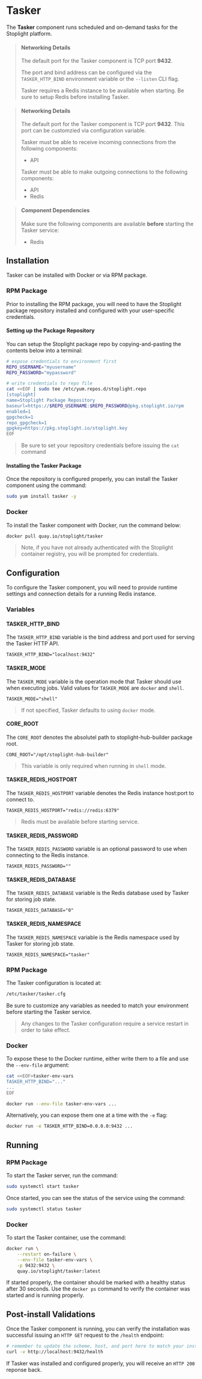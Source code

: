 # Tasker

The **Tasker** component runs scheduled and on-demand tasks for the Stoplight platform.

> #### Networking Details
>
> The default port for the Tasker component is TCP port **9432**.
>
> The port and bind address can be configured via the `TASKER_HTTP_BIND` environment variable or the `--listen` CLI flag.
>
> Tasker requires a Redis instance to be available when starting. Be sure to setup Redis before installing Tasker.

> #### Networking Details
>
> The default port for the Tasker component is TCP port **9432**. This port can
> be customzied via configuration variable.
>
> Tasker must be able to receive incoming connections from the following components:
>
> * API
>
> Tasker must be able to make outgoing connections to the following components:
>
> * API
> * Redis

> #### Component Dependencies
>
> Make sure the following components are available **before** starting the Tasker
> service:
>
> * Redis

## Installation

Tasker can be installed with Docker or via RPM package.

### RPM Package

Prior to installing the RPM package, you will need to have the Stoplight package
repository installed and configured with your user-specific credentials.

#### Setting up the Package Repository

You can setup the Stoplight package repo by copying-and-pasting the contents
below into a terminal:

```bash
# expose credentials to environment first
REPO_USERNAME="myusername"
REPO_PASSWORD="mypassword"

# write credentials to repo file
cat <<EOF | sudo tee /etc/yum.repos.d/stoplight.repo
[stoplight]
name=Stoplight Package Repository
baseurl=https://$REPO_USERNAME:$REPO_PASSWORD@pkg.stoplight.io/rpm
enabled=1
gpgcheck=1
repo_gpgcheck=1
gpgkey=https://pkg.stoplight.io/stoplight.key
EOF
```

> Be sure to set your repository credentials before issuing the `cat` command

#### Installing the Tasker Package

Once the repository is configured properly, you can install the Tasker component using the command:

```bash
sudo yum install tasker -y
```

### Docker

To install the Tasker component with Docker, run the command below:

```bash
docker pull quay.io/stoplight/tasker
```

> Note, if you have not already authenticated with the Stoplight container
> registry, you will be prompted for credentials.

## Configuration

To configure the Tasker component, you will need to provide runtime settings and
connection details for a running Redis instance.

### Variables

#### TASKER_HTTP_BIND

The `TASKER_HTTP_BIND` variable is the bind address and port used for serving
the Tasker HTTP API.

```
TASKER_HTTP_BIND="localhost:9432"
```

#### TASKER_MODE

The `TASKER_MODE` variable is the operation mode that Tasker should use when
executing jobs. Valid values for `TASKER_MODE` are `docker` and `shell`.

```
TASKER_MODE="shell"
```

> If not specified, Tasker defaults to using `docker` mode.

#### CORE_ROOT

The `CORE_ROOT` denotes the absolutel path to stoplight-hub-builder package root.

```
CORE_ROOT="/opt/stoplight-hub-builder"
```

> This variable is only required when running in `shell` mode.

#### TASKER_REDIS_HOSTPORT

The `TASKER_REDIS_HOSTPORT` variable denotes the Redis instance host:port to connect to.

```
TASKER_REDIS_HOSTPORT="redis://redis:6379"
```

> Redis must be available before starting service.

#### TASKER_REDIS_PASSWORD

The `TASKER_REDIS_PASSWORD` variable is an optional password to use when
connecting to the Redis instance.

```
TASKER_REDIS_PASSWORD=""
```

#### TASKER_REDIS_DATABASE

The `TASKER_REDIS_DATABASE` variable is the Redis database used by Tasker for
storing job state.

```
TASKER_REDIS_DATABASE="0"
```

#### TASKER_REDIS_NAMESPACE

The `TASKER_REDIS_NAMESPACE` variable is the Redis namespace used by Tasker for
storing job state.

```
TASKER_REDIS_NAMESPACE="tasker"
```

### RPM Package

The Tasker configuration is located at:

```bash
/etc/tasker/tasker.cfg
```

Be sure to customize any variables as needed to match your environment before
starting the Tasker service.

> Any changes to the Tasker configuration require a service restart in order to
> take effect.

### Docker

To expose these to the Docker runtime, either write them to a file and use the
`--env-file` argument:

```bash
cat <<EOF>tasker-env-vars
TASKER_HTTP_BIND="..."
...
EOF

docker run --env-file tasker-env-vars ...
```

Alternatively, you can expose them one at a time with the `-e` flag:

```bash
docker run -e TASKER_HTTP_BIND=0.0.0.0:9432 ...
```

## Running

### RPM Package

To start the Tasker server, run the command:

```bash
sudo systemctl start tasker
```

Once started, you can see the status of the service using the command:

```bash
sudo systemctl status tasker
```

### Docker

To start the Tasker container, use the command:

```bash
docker run \
	--restart on-failure \
	--env-file tasker-env-vars \
	-p 9432:9432 \
	quay.io/stoplight/tasker:latest
```

If started properly, the container should be marked with a healthy status after
30 seconds. Use the `docker ps` command to verify the container was started and
is running properly.

## Post-install Validations

Once the Tasker component is running, you can verify the installation was
successful issuing an `HTTP GET` request to the `/health` endpoint:

```bash
# remember to update the scheme, host, and port here to match your installation
curl -v http://localhost:9432/health
```

If Tasker was installed and configured properly, you will receive an `HTTP 200`
reponse back.
